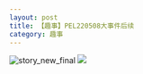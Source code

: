 ```yaml
---
layout: post
title: 【趣事】PEL220508大事件后续
category: 趣事
---
```

![story_new_final](http://rab41f8zg.hd-bkt.clouddn.com/img/story_new_final_0322.png)
![](http://ran7ztk3m.hd-bkt.clouddn.com/img/pel-watermelon-220514-1.jpeg)
  




